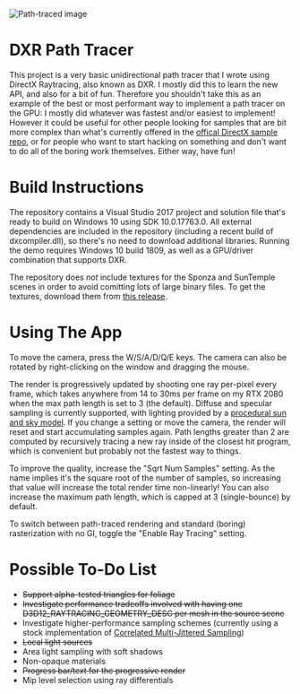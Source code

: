 ![Path-traced image](https://github.com/TheRealMJP/DXRPathTracer/blob/master/DXRPathTracer.png)

# DXR Path Tracer
This project is a very basic unidirectional path tracer that I wrote using DirectX Raytracing, also known as DXR. I mostly did this to learn the new API, and also for a bit of fun. Therefore you shouldn't take this as an example of the best or most performant way to implement a path tracer on the GPU: I mostly did whatever was fastest and/or easiest to implement! However it could be useful for other people looking for samples that are bit more complex than what's currently offered in the [offical DirectX sample repo](https://github.com/Microsoft/DirectX-Graphics-Samples), or for people who want to start hacking on something and don't want to do all of the boring work themselves. Either way, have fun!

# Build Instructions

The repository contains a Visual Studio 2017 project and solution file that's ready to build on Windows 10 using SDK 10.0.17763.0. All external dependencies are included in the repository (including a recent build of dxcompiler.dll), so there's no need to download additional libraries. Running the demo requires Windows 10 build 1809, as well as a GPU/driver combination that supports DXR.

The repository does *not* include textures for the Sponza and SunTemple scenes in order to avoid comitting lots of large binary files. To get the textures, download them from [this release](https://github.com/TheRealMJP/DXRPathTracer/releases/tag/v1.0).

# Using The App

To move the camera, press the W/S/A/D/Q/E keys. The camera can also be rotated by right-clicking on the window and dragging the mouse.

The render is progressively updated by shooting one ray per-pixel every frame, which takes anywhere from 14 to 30ms per frame on my RTX 2080 when the max path length is set to 3 (the default). Diffuse and specular sampling is currently supported, with lighting provided by a [procedural sun and sky model](http://cgg.mff.cuni.cz/projects/SkylightModelling/). If you change a setting or move the camera, the render will reset and start accumulating samples again. Path lengths greater than 2 are computed by recursively tracing a new ray inside of the closest hit program, which is convenient but probably not the fastest way to things.

To improve the quality, increase the "Sqrt Num Samples" setting. As the name implies it's the square root of the number of samples, so increasing that value will increase the total render time non-linearly! You can also increase the maximum path length, which is capped at 3 (single-bounce) by default.

To switch between path-traced rendering and standard (boring) rasterization with no GI, toggle the "Enable Ray Tracing" setting.

# Possible To-Do List

* ~~Support alpha-tested triangles for foliage~~
* ~~Investigate performance tradeoffs involved with having one D3D12_RAYTRACING_GEOMETRY_DESC per mesh in the source scene~~
* Investigate higher-performance sampling schemes (currently using a stock implementation of [Correlated Multi-Jittered Sampling](https://graphics.pixar.com/library/MultiJitteredSampling/paper.pdf))
* ~~Local light sources~~
* Area light sampling with soft shadows
* Non-opaque materials
* ~~Progress bar/text for the progressive render~~
* Mip level selection using ray differentials

